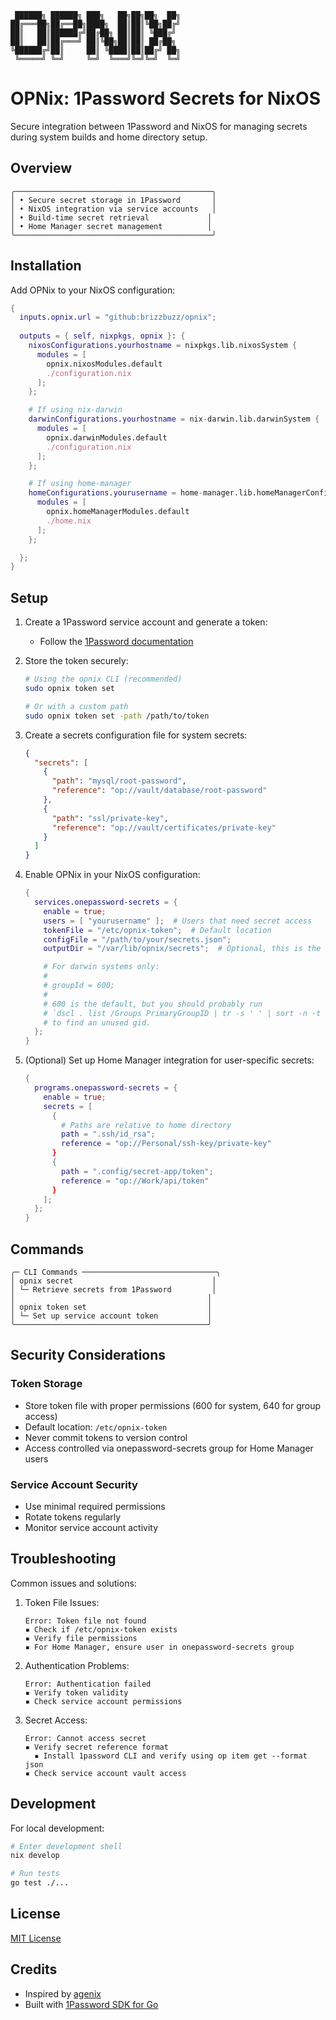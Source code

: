 ```
 ██████╗ ██████╗ ███╗   ██╗██╗██╗  ██╗
██╔═══██╗██╔══██╗████╗  ██║██║╚██╗██╔╝
██║   ██║██████╔╝██╔██╗ ██║██║ ╚███╔╝ 
██║   ██║██╔═══╝ ██║╚██╗██║██║ ██╔██╗ 
╚██████╔╝██║     ██║ ╚████║██║██╔╝ ██╗
 ╚═════╝ ╚═╝     ╚═╝  ╚═══╝╚═╝╚═╝  ╚═╝
```

# OPNix: 1Password Secrets for NixOS

Secure integration between 1Password and NixOS for managing secrets during system builds and home directory setup.

## Overview
```
╭────────────────────────────────────────────╮
│ • Secure secret storage in 1Password       │
│ • NixOS integration via service accounts   │
│ • Build-time secret retrieval             │
│ • Home Manager secret management          │
╰────────────────────────────────────────────╯
```

## Installation

Add OPNix to your NixOS configuration:

```nix
{
  inputs.opnix.url = "github:brizzbuzz/opnix";
  
  outputs = { self, nixpkgs, opnix }: {
    nixosConfigurations.yourhostname = nixpkgs.lib.nixosSystem {
      modules = [
        opnix.nixosModules.default
        ./configuration.nix
      ];
    };

    # If using nix-darwin
    darwinConfigurations.yourhostname = nix-darwin.lib.darwinSystem {
      modules = [
        opnix.darwinModules.default
        ./configuration.nix
      ];
    };

    # If using home-manager
    homeConfigurations.yourusername = home-manager.lib.homeManagerConfiguration {
      modules = [
        opnix.homeManagerModules.default
        ./home.nix
      ];
    };

  };
}
```

## Setup

1. Create a 1Password service account and generate a token:
   - Follow the [1Password documentation](https://developer.1password.com/docs/service-accounts/get-started)

2. Store the token securely:
   ```bash
   # Using the opnix CLI (recommended)
   sudo opnix token set
   
   # Or with a custom path
   sudo opnix token set -path /path/to/token
   ```

3. Create a secrets configuration file for system secrets:
   ```json
   {
     "secrets": [
       {
         "path": "mysql/root-password",
         "reference": "op://vault/database/root-password"
       },
       {
         "path": "ssl/private-key",
         "reference": "op://vault/certificates/private-key"
       }
     ]
   }
   ```

4. Enable OPNix in your NixOS configuration:
   ```nix
   {
     services.onepassword-secrets = {
       enable = true;
       users = [ "yourusername" ];  # Users that need secret access
       tokenFile = "/etc/opnix-token";  # Default location
       configFile = "/path/to/your/secrets.json";
       outputDir = "/var/lib/opnix/secrets";  # Optional, this is the default

       # For darwin systems only:
       #
       # groupId = 600; 
       #
       # 600 is the default, but you should probably run
       # `dscl . list /Groups PrimaryGroupID | tr -s ' ' | sort -n -t ' ' -k2,2`
       # to find an unused gid.
     };
   }
   ```

5. (Optional) Set up Home Manager integration for user-specific secrets:
   ```nix
   {
     programs.onepassword-secrets = {
       enable = true;
       secrets = [
         {
           # Paths are relative to home directory
           path = ".ssh/id_rsa";
           reference = "op://Personal/ssh-key/private-key"
         }
         {
           path = ".config/secret-app/token";
           reference = "op://Work/api/token"
         }
       ];
     };
   }
   ```

## Commands
```
╭─ CLI Commands ──────────────────────────────╮
│ opnix secret                               │
│ └─ Retrieve secrets from 1Password         │
│                                           │
│ opnix token set                           │
│ └─ Set up service account token           │
╰───────────────────────────────────────────╯
```

## Security Considerations

### Token Storage
- Store token file with proper permissions (600 for system, 640 for group access)
- Default location: `/etc/opnix-token`
- Never commit tokens to version control
- Access controlled via onepassword-secrets group for Home Manager users

### Service Account Security
- Use minimal required permissions
- Rotate tokens regularly
- Monitor service account activity

## Troubleshooting

Common issues and solutions:

1. Token File Issues:
   ```
   Error: Token file not found
   ▪ Check if /etc/opnix-token exists
   ▪ Verify file permissions
   ▪ For Home Manager, ensure user in onepassword-secrets group
   ```

2. Authentication Problems:
   ```
   Error: Authentication failed
   ▪ Verify token validity
   ▪ Check service account permissions
   ```

3. Secret Access:
   ```
   Error: Cannot access secret
   ▪ Verify secret reference format
     ▪ Install 1password CLI and verify using op item get --format json
   ▪ Check service account vault access
   ```

## Development

For local development:
```bash
# Enter development shell
nix develop

# Run tests
go test ./...
```

## License

[MIT License](LICENSE)

## Credits
- Inspired by [agenix](https://github.com/ryantm/agenix)
- Built with [1Password SDK for Go](https://github.com/1Password/onepassword-sdk-go)
